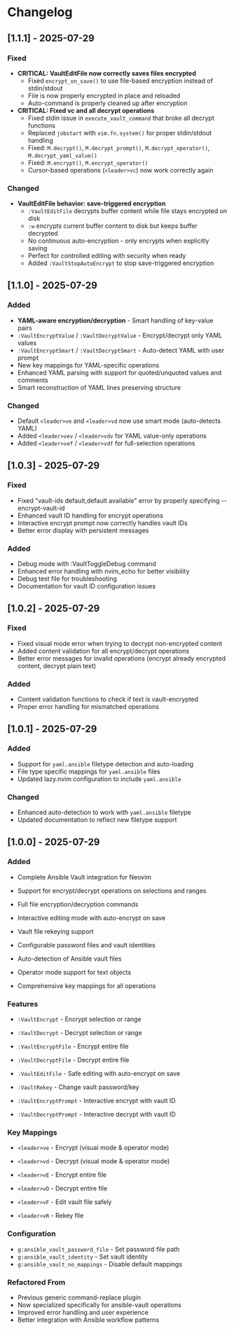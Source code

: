 # Changelog

## [1.1.1] - 2025-07-29

### Fixed
- **CRITICAL: VaultEditFile now correctly saves files encrypted**
  - Fixed `encrypt_on_save()` to use file-based encryption instead of stdin/stdout
  - File is now properly encrypted in place and reloaded
  - Auto-command is properly cleaned up after encryption
- **CRITICAL: Fixed <leader>vc and all decrypt operations**
  - Fixed stdin issue in `execute_vault_command` that broke all decrypt functions
  - Replaced `jobstart` with `vim.fn.system()` for proper stdin/stdout handling
  - Fixed: `M.decrypt()`, `M.decrypt_prompt()`, `M.decrypt_operator()`, `M.decrypt_yaml_value()`
  - Fixed: `M.encrypt()`, `M.encrypt_operator()`
  - Cursor-based operations (`<leader>vc`) now work correctly again

### Changed
- **VaultEditFile behavior: save-triggered encryption**
  - `:VaultEditFile` decrypts buffer content while file stays encrypted on disk
  - `:w` encrypts current buffer content to disk but keeps buffer decrypted
  - No continuous auto-encryption - only encrypts when explicitly saving
  - Perfect for controlled editing with security when ready
  - Added `:VaultStopAutoEncrypt` to stop save-triggered encryption

## [1.1.0] - 2025-07-29

### Added
- **YAML-aware encryption/decryption** - Smart handling of key-value pairs
- `:VaultEncryptValue` / `:VaultDecryptValue` - Encrypt/decrypt only YAML values
- `:VaultEncryptSmart` / `:VaultDecryptSmart` - Auto-detect YAML with user prompt
- New key mappings for YAML-specific operations
- Enhanced YAML parsing with support for quoted/unquoted values and comments
- Smart reconstruction of YAML lines preserving structure

### Changed
- Default `<leader>ve` and `<leader>vd` now use smart mode (auto-detects YAML)
- Added `<leader>vev` / `<leader>vdv` for YAML value-only operations
- Added `<leader>vef` / `<leader>vdf` for full-selection operations

## [1.0.3] - 2025-07-29

### Fixed
- Fixed "vault-ids default,default available" error by properly specifying --encrypt-vault-id
- Enhanced vault ID handling for encrypt operations
- Interactive encrypt prompt now correctly handles vault IDs
- Better error display with persistent messages

### Added
- Debug mode with :VaultToggleDebug command
- Enhanced error handling with nvim_echo for better visibility
- Debug test file for troubleshooting
- Documentation for vault ID configuration issues

## [1.0.2] - 2025-07-29

### Fixed
- Fixed visual mode error when trying to decrypt non-encrypted content
- Added content validation for all encrypt/decrypt operations
- Better error messages for invalid operations (encrypt already encrypted content, decrypt plain text)

### Added
- Content validation functions to check if text is vault-encrypted
- Proper error handling for mismatched operations

## [1.0.1] - 2025-07-29

### Added
- Support for `yaml.ansible` filetype detection and auto-loading
- File type specific mappings for `yaml.ansible` files
- Updated lazy.nvim configuration to include `yaml.ansible`

### Changed
- Enhanced auto-detection to work with `yaml.ansible` filetype
- Updated documentation to reflect new filetype support

## [1.0.0] - 2025-07-29

### Added
- Complete Ansible Vault integration for Neovim
- Support for encrypt/decrypt operations on selections and ranges
- Full file encryption/decryption commands

- Interactive editing mode with auto-encrypt on save
- Vault file rekeying support
- Configurable password files and vault identities
- Auto-detection of Ansible vault files
- Operator mode support for text objects
- Comprehensive key mappings for all operations

### Features
- `:VaultEncrypt` - Encrypt selection or range
- `:VaultDecrypt` - Decrypt selection or range

- `:VaultEncryptFile` - Encrypt entire file
- `:VaultDecryptFile` - Decrypt entire file
- `:VaultEditFile` - Safe editing with auto-encrypt on save
- `:VaultRekey` - Change vault password/key
- `:VaultEncryptPrompt` - Interactive encrypt with vault ID
- `:VaultDecryptPrompt` - Interactive decrypt with vault ID

### Key Mappings
- `<leader>ve` - Encrypt (visual mode & operator mode)
- `<leader>vd` - Decrypt (visual mode & operator mode)

- `<leader>vE` - Encrypt entire file
- `<leader>vD` - Decrypt entire file
- `<leader>vF` - Edit vault file safely
- `<leader>vR` - Rekey file

### Configuration
- `g:ansible_vault_password_file` - Set password file path
- `g:ansible_vault_identity` - Set vault identity
- `g:ansible_vault_no_mappings` - Disable default mappings

### Refactored From
- Previous generic command-replace plugin
- Now specialized specifically for ansible-vault operations
- Improved error handling and user experience
- Better integration with Ansible workflow patterns